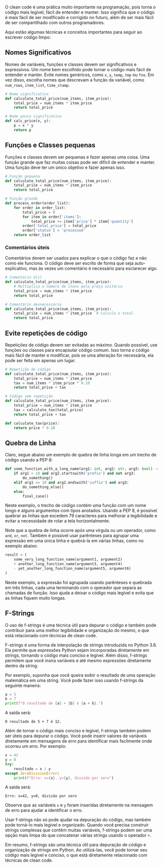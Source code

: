 O clean code é uma prática muito importante na programação, pois torna o código mais legível, fácil de entender e manter. Isso significa que o código é mais fácil de ser modificado e corrigido no futuro, além de ser mais fácil de ser compartilhado com outros programadores.

Aqui estão algumas técnicas e conceitos importantes para seguir ao escrever código limpo:

## Nomes Significativos

Nomes de variáveis, funções e classes devem ser significativos e expressivos. Um nome bem escolhido pode tornar o código mais fácil de entender e manter. Evite nomes genéricos, como `x`, `y`, `temp`, `tmp` ou `foo`. Em vez disso, escolha nomes que descrevam a função da variável, como `num_rows`, `item_list`, `time_stamp`.

```python
# Nome significativo
def calculate_total_price(num_items, item_price):
    total_price = num_items * item_price
    return total_price

# Nome pouco significativo
def calc_price(x, y):
    p = x * y
    return p
```

## Funções e Classes pequenas

Funções e classes devem ser pequenas e fazer apenas uma coisa. Uma função grande que faz muitas coisas pode ser difícil de entender e manter. Uma função deve ter um único objetivo e fazer apenas isso. 

```python
# Função pequena
def calculate_total_price(num_items, item_price):
    total_price = num_items * item_price
    return total_price

# Função grande
def process_order(order_list):
    for order in order_list:
        total_price = 0
        for item in order['items']:
            total_price += item['price'] * item['quantity']
        order['total_price'] = total_price
        order['status'] = 'processed'
    return order_list
```

### Comentários úteis

Comentários devem ser usados para explicar o que o código faz e não como ele funciona. O código deve ser escrito de forma que seja auto-explicativo, mas às vezes um comentário é necessário para esclarecer algo. 

```python
# Comentário útil
def calculate_total_price(num_items, item_price):
    # Multiplica o número de itens pelo preço unitário
    total_price = num_items * item_price
    return total_price

# Comentário desnecessário
def calculate_total_price(num_items, item_price):
    total_price = num_items * item_price  # Calcula o total
    return total_price
```

## Evite repetições de código

Repetições de código devem ser evitadas ao máximo. Quando possível, use funções ou classes para encapsular código comum. Isso torna o código mais fácil de manter e modificar, pois se uma alteração for necessária, ela pode ser feita em apenas um lugar.

```python
# Repetição de código
def calculate_total_price(num_items, item_price):
    total_price = num_items * item_price
    tax = num_items * item_price * 0.10
    return total_price + tax

# Código sem repetição
def calculate_total_price(num_items, item_price):
    total_price = num_items * item_price
    tax = calculate_tax(total_price)
    return total_price + tax

def calculate_tax(price):
    return price * 0.10
```

## Quebra de Linha
Claro, segue abaixo um exemplo de quebra de linha longa em um trecho de código usando a PEP 8:

```python
def some_function_with_a_long_name(arg1: int, arg2: str, arg3: bool) -> None:
    if arg1 > 10 and arg2.startswith('prefix') and not arg3:
        do_something()
    elif arg1 <= 10 and arg2.endswith('suffix') and arg3:
        do_something_else()
    else:
        final_case()
```

Neste exemplo, o trecho de código contém uma função com um nome longo e alguns argumentos com tipos anotados. Usando a PEP 8, é possível quebrar as linhas que excedem 79 caracteres para melhorar a legibilidade e evitar a necessidade de rolar a tela horizontalmente.

Note que a quebra de linha ocorre após uma vírgula ou um operador, como `and`, `or`, `not`. Também é possível usar parênteses para agrupar uma expressão em uma única linha e quebrá-la em várias linhas, como no exemplo abaixo:

```python
result = (
    some_very_long_function_name(argument1, argument2)
    + another_long_function_name(argument3, argument4)
    - yet_another_long_function_name(argument5, argument6)
)
```

Neste exemplo, a expressão foi agrupada usando parênteses e quebrada em três linhas, cada uma terminando com o operador que separa as chamadas de função. Isso ajuda a deixar o código mais legível e evita que as linhas fiquem muito longas.
## F-Strings
O uso de f-strings é uma técnica útil para depurar o código e também pode contribuir para uma melhor legibilidade e organização do mesmo, o que está relacionado com técnicas de clean code.

F-strings é uma forma de interpolação de strings introduzida no Python 3.6. Ela permite que expressões Python sejam incorporadas diretamente em strings, tornando o código mais conciso e legível. Além disso, f-strings permitem que você insira variáveis e até mesmo expressões diretamente dentro da string.

Por exemplo, suponha que você queira exibir o resultado de uma operação matemática em uma string. Você pode fazer isso usando f-strings da seguinte maneira:

```python
a = 5
b = 7
print(f"O resultado de {a} + {b} é {a + b}.")
```

A saída será:

```
O resultado de 5 + 7 é 12.
```

Além de tornar o código mais conciso e legível, f-strings também podem ser úteis para depurar o código. Você pode inserir valores de variáveis diretamente em mensagens de erro para identificar mais facilmente onde ocorreu um erro. Por exemplo:

```python
x = 42
y = 0
try:
    resultado = x / y
except ZeroDivisionError:
    print(f"Erro: x={x}, y={y}, divisão por zero")
```

A saída será:

```
Erro: x=42, y=0, divisão por zero
```

Observe que as variáveis `x` e `y` foram inseridas diretamente na mensagem de erro para ajudar a identificar o erro.

Usar f-strings não só pode ajudar na depuração do código, mas também pode torná-lo mais legível e organizado. Quando você precisa construir strings complexas que contêm muitas variáveis, f-strings podem ser uma opção mais limpa do que concatenar várias strings usando o operador `+`.

Em resumo, f-strings são uma técnica útil para depuração de código e organização de strings em Python. Ao utilizá-las, você pode tornar seu código mais legível e conciso, o que está diretamente relacionado com técnicas de clean code.

